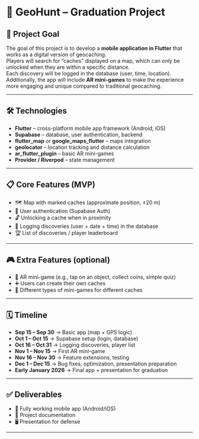 # 📱 GeoHunt – Graduation Project

## 🎯 Project Goal
The goal of this project is to develop a **mobile application in Flutter** that works as a digital version of geocaching.  
Players will search for “caches” displayed on a map, which can only be unlocked when they are within a specific distance.  
Each discovery will be logged in the database (user, time, location).  
Additionally, the app will include **AR mini-games** to make the experience more engaging and unique compared to traditional geocaching.  

---

## 🛠 Technologies
- **Flutter** – cross-platform mobile app framework (Android, iOS)  
- **Supabase** – database, user authentication, backend  
- **flutter_map** or **google_maps_flutter** – maps integration  
- **geolocator** – location tracking and distance calculation  
- **ar_flutter_plugin** – basic AR mini-games  
- **Provider / Riverpod** – state management  

---

## 📋 Core Features (MVP)
- 🗺 Map with marked caches (approximate position, ±20 m)  
- 👤 User authentication (Supabase Auth)  
- 🔓 Unlocking a cache when in proximity  
- 📝 Logging discoveries (user + date + time) in the database  
- 🏆 List of discoveries / player leaderboard  

---

## 🎮 Extra Features (optional)
- 🎲 AR mini-game (e.g., tap on an object, collect coins, simple quiz)  
- ➕ Users can create their own caches  
- 🎯 Different types of mini-games for different caches  

---

## 🗓 Timeline
- **Sep 15 – Sep 30** → Basic app (map + GPS logic)  
- **Oct 1 – Oct 15** → Supabase setup (login, database)  
- **Oct 16 – Oct 31** → Logging discoveries, player list  
- **Nov 1 – Nov 15** → First AR mini-game  
- **Nov 16 – Nov 30** → Feature extensions, testing  
- **Dec 1 – Dec 15** → Bug fixes, optimization, presentation preparation  
- **Early January 2026** → Final app + presentation for graduation  

---

## ✅ Deliverables
- 📱 Fully working mobile app (Android/iOS)  
- 📖 Project documentation  
- 🖥 Presentation for defense  

---
